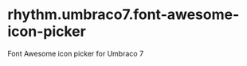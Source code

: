 rhythm.umbraco7.font-awesome-icon-picker
========================================

Font Awesome icon picker for Umbraco 7
